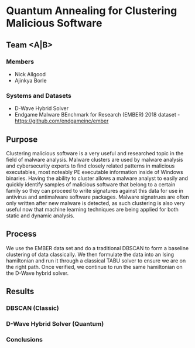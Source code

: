 # Quantum Annealing for Clustering Malicious Software

## Team <A|B>
### Members
* Nick Allgood
* Ajinkya Borle

### Systems and Datasets 

* D-Wave Hybrid Solver
* Endgame Malware BEnchmark for Research (EMBER) 2018 dataset - https://github.com/endgameinc/ember

## Purpose

Clustering malicious software is a very useful and researched topic in the field of malware analysis. Malware clusters are used by malware analysis and cybersecurity experts to find closely related patterns in malicious executables, most noteably PE executable information inside of Windows binaries. Having the ability to cluster allows a malware analyst to easily and quickly identify samples of malicious software that belong to a certain family so they can proceed to write signatures against this data for use in antivirus and antimalware software packages. Malware signatrues are often only written after new malware is detected, as such clustering is also very useful now that machine learning techniques are being applied for both static and dynamic analysis.

## Process

We use the EMBER data set and do a traditional DBSCAN to form a baseline clustering of data classically. We then formulate the data into an Ising hamiltonian and run it through a classical TABU solver to ensure we are on the right path. Once verified, we continue to run the same hamiltonian on the D-Wave hybrid solver.

## Results

### DBSCAN (Classic)


### D-Wave Hybrid Solver (Quantum)


### Conclusions
